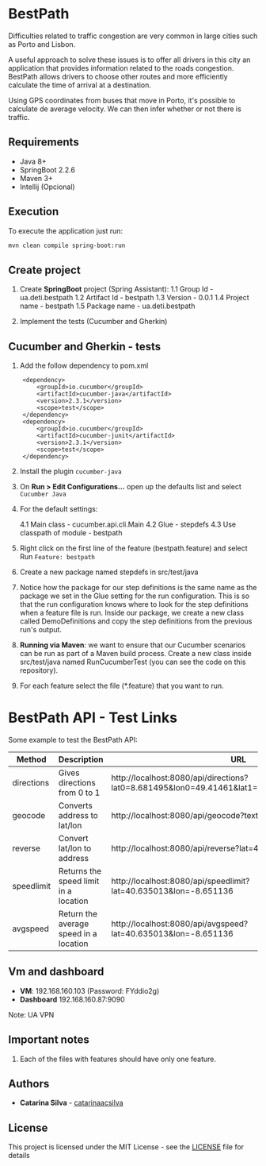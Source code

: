 # BestPath

Difficulties related to traffic congestion are very common in large cities such as Porto and Lisbon.

A useful approach to solve these issues is to offer all drivers in this city an application that provides information related to the roads congestion. BestPath allows drivers to choose other routes and more efficiently calculate the time of arrival at a destination.

Using GPS coordinates from buses that move in Porto, it's possible to calculate de average velocity. We can then infer whether or not there is traffic.


## Requirements

- Java 8+
- SpringBoot 2.2.6
- Maven 3+
- Intellij (Opcional)


## Execution

To execute the application just run:

```bash
mvn clean compile spring-boot:run
```

## Create project

1. Create **SpringBoot** project (Spring Assistant):
    1.1 Group Id - ua.deti.bestpath
    1.2 Artifact Id - bestpath
    1.3 Version - 0.0.1
    1.4 Project name - bestpath
    1.5 Package name - ua.deti.bestpath

2. Implement the tests (Cucumber and Gherkin)


## Cucumber and Gherkin - tests

1. Add the follow dependency to pom.xml

```
	<dependency>
		<groupId>io.cucumber</groupId>
		<artifactId>cucumber-java</artifactId>
		<version>2.3.1</version>
		<scope>test</scope>
	</dependency>
	<dependency>
		<groupId>io.cucumber</groupId>
		<artifactId>cucumber-junit</artifactId>
		<version>2.3.1</version>
		<scope>test</scope>
	</dependency>
```

2. Install the plugin `cucumber-java`

3. On **Run > Edit Configurations…** open up the defaults list and select `Cucumber Java`

4. For the default settings:
    
    4.1 Main class - cucumber.api.cli.Main
    4.2 Glue - stepdefs
    4.3 Use classpath of module - bestpath

5. Right click on the first line of the feature (bestpath.feature) and select Run `Feature: bestpath`

6. Create a new package named stepdefs in src/test/java

7. Notice how the package for our step definitions is the same name as the package we set in the Glue setting for the run configuration. This is so that the run configuration knows where to look for the step definitions when a feature file is run. Inside our package, we create a new class called DemoDefinitions and copy the step definitions from the previous run's output.

8. **Running via Maven**: we want to ensure that our Cucumber scenarios can be run as part of a Maven build process. Create a new class inside src/test/java named RunCucumberTest (you can see the code on this repository).


9. For each feature select the file (*.feature) that you want to run.

# BestPath API - Test Links

Some example to test the BestPath API:

| Method     | Description                  | URL         |
|------------|------------------------------|-------------|
| directions | Gives directions from 0 to 1           | http://localhost:8080/api/directions?lat0=8.681495&lon0=49.41461&lat1=8.687872&lon1=49.420318 |
| geocode    | Converts address to lat/lon            | http://localhost:8080/api/geocode?text=Aveiro |
| reverse    | Convert lat/lon to address             | http://localhost:8080/api/reverse?lat=40.635013&lon=-8.651136 |
| speedlimit | Returns the speed limit in a location  | http://localhost:8080/api/speedlimit?lat=40.635013&lon=-8.651136 |
| avgspeed   | Return the average speed in a location | http://localhost:8080/api/avgspeed?lat=40.635013&lon=-8.651136 |


## Vm and dashboard

- **VM**: 192.168.160.103   (Password: FYddio2g)
- **Dashboard** 192.168.160.87:9090

Note: UA VPN

## Important notes

1. Each of the files with features should have only one feature.

## Authors

* **Catarina Silva** - [catarinaacsilva](https://github.com/catarinaacsilva)

## License

This project is licensed under the MIT License - see the [LICENSE](LICENSE) file for details